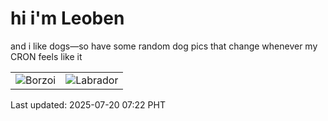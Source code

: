 # hi i'm Leoben

and i like dogs—so have some random dog pics that change whenever my CRON feels like it

|  |  |
|--------|----------|
| ![Borzoi](https://random-dog-vercel.vercel.app/api/random-borzoi?v=1752967348) | ![Labrador](https://random-dog-vercel.vercel.app/api/random-labrador?v=1752967348) |

Last updated: 2025-07-20 07:22 PHT
